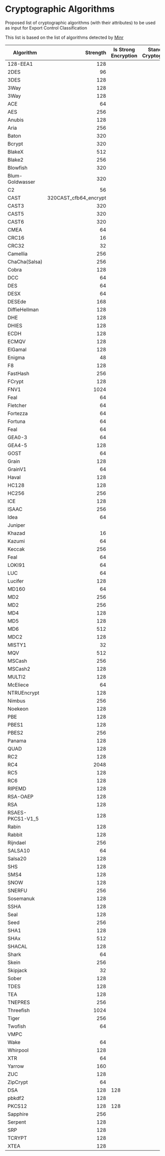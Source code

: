 # Cryptographic Algorithms

Proposed list of cryptographic algorithms (with their attributes) to be used as input for Export Control Classification

This list is based on the list of algorithms detected by [Minr](https://github.com/scanoss/minr "Minr")

| Algorithm | Strength | Is Strong Encryption | Standard Cryptography |
| --------- | -------: | -------------------- | --------------------- |
| 128-EEA1 | 128 | | 
| 2DES | 96 | | 
| 3DES | 128 | | 
| 3Way | 128 | | 
| 3Way | 128 | | 
| ACE | 64 | | 
| AES | 256 | | 
| Anubis | 128 | | 
| Aria | 256 | | 
| Baton | 320 | | 
| Bcrypt | 320 | | 
| BlakeX | 512 | | 
| Blake2 | 256 | | 
| Blowfish | 320 | | 
| Blum-Goldwasser | 320 | | 
| C2 | 56 | | 
| CAST | 320CAST_cfb64_encrypt | | 
| CAST3 | 320 | | 
| CAST5 | 320 | | 
| CAST6 | 320 | | 
| CMEA | 64 | | 
| CRC16 | 16 | | 
| CRC32 | 32 | | 
| Camellia | 256 | | 
| ChaCha(Salsa) | 256 | | 
| Cobra | 128 | | 
| DCC | 64 | | 
| DES | 64 | | 
| DESX | 64 | | 
| DESEde | 168 | | 
| DiffieHellman | 128 | | 
| DHE | 128 | | 
| DHIES | 128 | | 
| ECDH | 128 | | 
| ECMQV | 128 | | 
| ElGamal | 128 | | 
| Enigma | 48 | | 
| F8 | 128 | | 
| FastHash | 256 | | 
| FCrypt | 128 | | 
| FNV1 | 1024 | | 
| Feal | 64 | | 
| Fletcher | 64 | | 
| Fortezza | 64 | | 
| Fortuna | 64 | | 
| Feal | 64 | | 
| GEA0-3 | 64 | | 
| GEA4-5 | 128 | | 
| GOST | 64 | | 
| Grain | 128 | | 
| GrainV1 | 64 | | 
| Haval | 128 | | 
| HC128 | 128 | | 
| HC256 | 256 | | 
| ICE | 128 | | 
| ISAAC | 256 | | 
| Idea | 64 | | 
| Juniper | | 
| Khazad | 16 | | 
| Kazumi | 64 | | 
| Keccak | 256 | | 
| Feal | 64 | | 
| LOKI91 | 64 | | 
| LUC | 64 | | 
| Lucifer | 128 | | 
| MD160 | 64 | | 
| MD2 | 256 | | 
| MD2 | 256 | | 
| MD4 | 128 | | 
| MD5 | 128 | | 
| MD6 | 512 | | 
| MDC2 | 128 | | 
| MISTY1 | 32 | | 
| MQV | 512 | | 
| MSCash | 256 | | 
| MSCash2 | 128 | | 
| MULTI2 | 128 | | 
| McEliece | 64 | | 
| NTRUEncrypt | 128 | | 
| Nimbus | 256 | | 
| Noekeon | 128 | | 
| PBE | 128 | | 
| PBES1 | 128 | | 
| PBES2 | 256 | | 
| Panama | 128 | | 
| QUAD | 128 | | 
| RC2 | 128 | | 
| RC4 | 2048 | | 
| RC5 | 128 | | 
| RC6 | 128 | | 
| RIPEMD | 128 | | 
| RSA-OAEP | 128 | | 
| RSA | 128 | | 
| RSAES-PKCS1-V1_5 | 128 | | 
| Rabin | 128 | | 
| Rabbit | 128 | | 
| Rijndael | 256 | | 
| SALSA10 | 64 | | 
| Salsa20 | 128 | | 
| SHS | 128 | | 
| SMS4 | 128 | | 
| SNOW | 128 | | 
| SNERFU | 256 | | 
| Sosemanuk | 128 | | 
| SSHA | 128 | | 
| Seal | 128 | | 
| Seed | 256 | | 
| SHA1 | 128 | | 
| SHAx | 512 | | 
| SHACAL | 128 | | 
| Shark | 64 | | 
| Skein | 256 | | 
| Skipjack | 32 | | 
| Sober | 128 | | 
| TDES | 128 | | 
| TEA | 128 | | 
| TNEPRES | 256 | | 
| Threefish | 1024 | | 
| Tiger | 256 | | 
| Twofish | 64 | | 
| VMPC | | 
| Wake | 64 | | 
| Whirpool | 128 | | 
| XTR | 64 | | 
| Yarrow | 160 | | 
| ZUC | 128 | | 
| ZipCrypt | 64 | | 
| DSA | 128 | 128 | | 
| pbkdf2 | 128 | | 
| PKCS12 | 128 | 128 | | 
| Sapphire | 256 | | 
| Serpent | 128 | | 
| SRP | 128 | | 
| TCRYPT | 128 | | 
| XTEA | 128 | |
